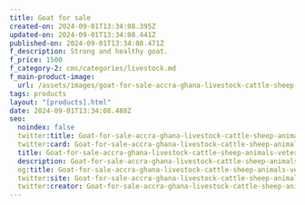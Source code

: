 ```yaml
---
title: Goat for sale
created-on: 2024-09-01T13:34:08.395Z
updated-on: 2024-09-01T13:34:08.441Z
published-on: 2024-09-01T13:34:08.471Z
f_description: Strong and healthy goat.
f_price: 1500
f_category-2: cms/categories/livestock.md
f_main-product-image:
  url: /assets/images/goat-for-sale-accra-ghana-livestock-cattle-sheep-animals-veterinary-meat-christmas-salah-gotogh.com.jpg
tags: products
layout: "[products].html"
date: 2024-09-01T13:34:08.488Z
seo:
  noindex: false
  twitter:title: Goat-for-sale-accra-ghana-livestock-cattle-sheep-animals-veterinary-meat-christmas-salah-gotogh.com
  twitter:card: Goat-for-sale-accra-ghana-livestock-cattle-sheep-animals-veterinary-meat-christmas-salah-gotogh.com
  title: Goat-for-sale-accra-ghana-livestock-cattle-sheep-animals-veterinary-meat-christmas-salah-gotogh.com
  description: Goat-for-sale-accra-ghana-livestock-cattle-sheep-animals-veterinary-meat-christmas-salah-gotogh.com
  og:title: Goat-for-sale-accra-ghana-livestock-cattle-sheep-animals-veterinary-meat-christmas-salah-gotogh.com
  twitter:site: Goat-for-sale-accra-ghana-livestock-cattle-sheep-animals-veterinary-meat-christmas-salah-gotogh.com
  twitter:creator: Goat-for-sale-accra-ghana-livestock-cattle-sheep-animals-veterinary-meat-christmas-salah-gotogh.com
---
```

